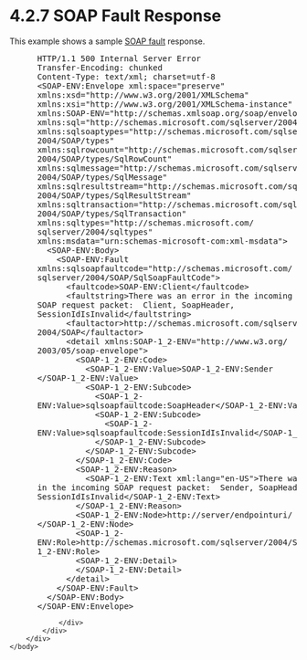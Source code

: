 <html dir="LTR" xmlns:mshelp="http://msdn.microsoft.com/mshelp" xmlns:ddue="http://ddue.schemas.microsoft.com/authoring/2003/5" xmlns:xlink="http://www.w3.org/1999/xlink" xmlns:tool="http://www.microsoft.com/tooltip">
    <head>
        <meta http-equiv="Content-Type" content="text/html; CHARSET=utf-8"></meta>
        <meta name="save" content="history"></meta>
        <title>4.2.7 SOAP Fault Response</title>
        <xml>
            <mshelp:toctitle title="4.2.7 SOAP Fault Response"></mshelp:toctitle>
            <mshelp:rltitle title="[MS-SSNWS]: SOAP Fault Response"></mshelp:rltitle>
            <mshelp:keyword index="A" term="6aa4ca18-bb62-4f2c-8f9a-12ea3218385d"></mshelp:keyword>
            <mshelp:attr name="DCSext.ContentType" value="open specification"></mshelp:attr>
            <mshelp:attr name="AssetID" value="6aa4ca18-bb62-4f2c-8f9a-12ea3218385d"></mshelp:attr>
            <mshelp:attr name="TopicType" value="kbRef"></mshelp:attr>
            <mshelp:attr name="DCSext.Title" value="[MS-SSNWS]: SOAP Fault Response" />
        </xml>
    </head>
    <body>
        <div id="header">
            <h1 class="heading">4.2.7 SOAP Fault Response</h1>
        </div>
        <div id="mainSection">
            <div id="mainBody">
                <div id="allHistory" class="saveHistory"></div>
                <div id="sectionSection0" class="section" name="collapseableSection">
                    

<p>This example shows a sample <a href="4baedaec-b5a7-4176-be88-e1cec659ab8c.htm#gt_ec8728a8-1a75-426f-8767-aa1932c7c19f">SOAP fault</a> response.</p>

<dl>
<dd>
<div><pre> HTTP/1.1 500 Internal Server Error
 Transfer-Encoding: chunked
 Content-Type: text/xml; charset=utf-8
 &lt;SOAP-ENV:Envelope xml:space=&quot;preserve&quot; 
 xmlns:xsd=&quot;http://www.w3.org/2001/XMLSchema&quot; 
 xmlns:xsi=&quot;http://www.w3.org/2001/XMLSchema-instance&quot; 
 xmlns:SOAP-ENV=&quot;http://schemas.xmlsoap.org/soap/envelope/&quot; 
 xmlns:sql=&quot;http://schemas.microsoft.com/sqlserver/2004/SOAP&quot; 
 xmlns:sqlsoaptypes=&quot;http://schemas.microsoft.com/sqlserver/
 2004/SOAP/types&quot; 
 xmlns:sqlrowcount=&quot;http://schemas.microsoft.com/sqlserver/
 2004/SOAP/types/SqlRowCount&quot; 
 xmlns:sqlmessage=&quot;http://schemas.microsoft.com/sqlserver/
 2004/SOAP/types/SqlMessage&quot; 
 xmlns:sqlresultstream=&quot;http://schemas.microsoft.com/sqlserver/
 2004/SOAP/types/SqlResultStream&quot; 
 xmlns:sqltransaction=&quot;http://schemas.microsoft.com/sqlserver/
 2004/SOAP/types/SqlTransaction&quot; 
 xmlns:sqltypes=&quot;http://schemas.microsoft.com/
 sqlserver/2004/sqltypes&quot; 
 xmlns:msdata=&quot;urn:schemas-microsoft-com:xml-msdata&quot;&gt;
   &lt;SOAP-ENV:Body&gt;
     &lt;SOAP-ENV:Fault 
 xmlns:sqlsoapfaultcode=&quot;http://schemas.microsoft.com/
 sqlserver/2004/SOAP/SqlSoapFaultCode&quot;&gt;
       &lt;faultcode&gt;SOAP-ENV:Client&lt;/faultcode&gt;
       &lt;faultstring&gt;There was an error in the incoming 
 SOAP request packet:  Client, SoapHeader, 
 SessionIdIsInvalid&lt;/faultstring&gt;
       &lt;faultactor&gt;http://schemas.microsoft.com/sqlserver/
 2004/SOAP&lt;/faultactor&gt;
       &lt;detail xmlns:SOAP-1_2-ENV=&quot;http://www.w3.org/
 2003/05/soap-envelope&quot;&gt;
         &lt;SOAP-1_2-ENV:Code&gt;
           &lt;SOAP-1_2-ENV:Value&gt;SOAP-1_2-ENV:Sender
 &lt;/SOAP-1_2-ENV:Value&gt;
           &lt;SOAP-1_2-ENV:Subcode&gt;
             &lt;SOAP-1_2-
 ENV:Value&gt;sqlsoapfaultcode:SoapHeader&lt;/SOAP-1_2-ENV:Value&gt;
             &lt;SOAP-1_2-ENV:Subcode&gt;
               &lt;SOAP-1_2-
 ENV:Value&gt;sqlsoapfaultcode:SessionIdIsInvalid&lt;/SOAP-1_2-ENV:Value&gt;
             &lt;/SOAP-1_2-ENV:Subcode&gt;
           &lt;/SOAP-1_2-ENV:Subcode&gt;
         &lt;/SOAP-1_2-ENV:Code&gt;
         &lt;SOAP-1_2-ENV:Reason&gt;
           &lt;SOAP-1_2-ENV:Text xml:lang=&quot;en-US&quot;&gt;There was an error 
 in the incoming SOAP request packet:  Sender, SoapHeader, 
 SessionIdIsInvalid&lt;/SOAP-1_2-ENV:Text&gt;
         &lt;/SOAP-1_2-ENV:Reason&gt;
         &lt;SOAP-1_2-ENV:Node&gt;http://server/endpointuri/
 &lt;/SOAP-1_2-ENV:Node&gt;
         &lt;SOAP-1_2-
 ENV:Role&gt;http://schemas.microsoft.com/sqlserver/2004/SOAP&lt;/SOAP-
 1_2-ENV:Role&gt;
         &lt;SOAP-1_2-ENV:Detail&gt;
         &lt;/SOAP-1_2-ENV:Detail&gt;
       &lt;/detail&gt;
     &lt;/SOAP-ENV:Fault&gt;
   &lt;/SOAP-ENV:Body&gt;
 &lt;/SOAP-ENV:Envelope&gt;
</pre></div>
</dd></dl>


                </div>
            </div>
        </div>
    </body>
</html>